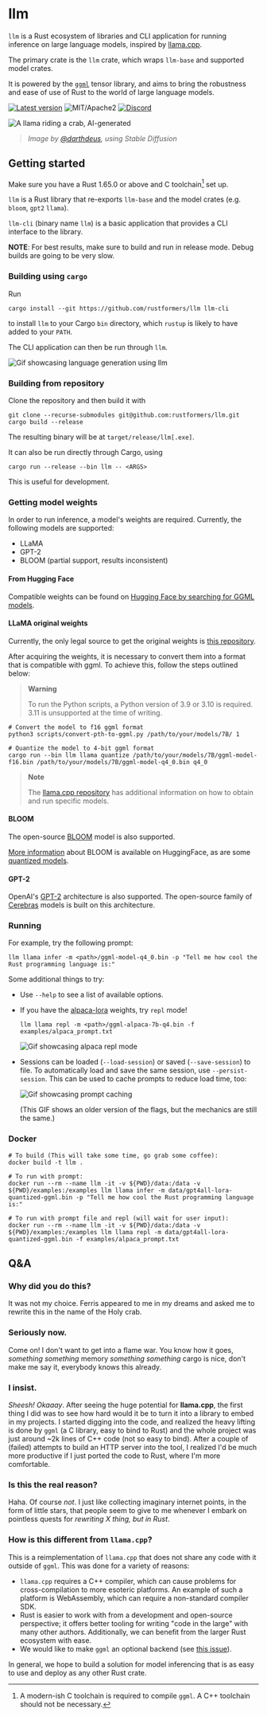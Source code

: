 # llm

`llm` is a Rust ecosystem of libraries and CLI application for running inference on large language models, inspired by [llama.cpp](https://github.com/ggerganov/llama.cpp).

The primary crate is the `llm` crate, which wraps `llm-base` and supported model crates.

It is powered by the [`ggml`](https://github.com/ggerganov/ggml) tensor library, and aims to bring
the robustness and ease of use of Rust to the world of large language models.

[![Latest version](https://img.shields.io/crates/v/llm.svg)](https://crates.io/crates/llm)
![MIT/Apache2](https://shields.io/badge/license-MIT%2FApache--2.0-blue)
[![Discord](https://img.shields.io/discord/1085885067601137734)](https://discord.gg/YB9WaXYAWU)

![A llama riding a crab, AI-generated](./doc/resources/logo2.png)

> _Image by [@darthdeus](https://github.com/darthdeus/), using Stable Diffusion_

## Getting started

Make sure you have a Rust 1.65.0 or above and C toolchain[^1] set up.

`llm` is a Rust library that re-exports `llm-base` and the model crates (e.g. `bloom`, `gpt2` `llama`).

`llm-cli` (binary name `llm`) is a basic application that provides a CLI interface to the library.

**NOTE**: For best results, make sure to build and run in release mode.
Debug builds are going to be very slow.

### Building using `cargo`

Run

```shell
cargo install --git https://github.com/rustformers/llm llm-cli
```

to install `llm` to your Cargo `bin` directory, which `rustup` is likely to
have added to your `PATH`.

The CLI application can then be run through `llm`.

![Gif showcasing language generation using llm](./doc/resources/llama_gif.gif)

### Building from repository

Clone the repository and then build it with

```shell
git clone --recurse-submodules git@github.com:rustformers/llm.git
cargo build --release
```

The resulting binary will be at `target/release/llm[.exe]`.

It can also be run directly through Cargo, using

```shell
cargo run --release --bin llm -- <ARGS>
```

This is useful for development.

### Getting model weights

In order to run inference, a model's weights are required. Currently, the
following models are supported:

- LLaMA
- GPT-2
- BLOOM (partial support, results inconsistent)

#### From Hugging Face

Compatible weights can be found on [Hugging Face by searching for GGML models](https://huggingface.co/models?search=ggml).

#### LLaMA original weights

Currently, the only legal source to get the original weights is [this repository](https://github.com/facebookresearch/llama/blob/main/README.md#llama).

After acquiring the weights, it is necessary to convert them into a format that
is compatible with ggml. To achieve this, follow the steps outlined below:

> **Warning**
>
> To run the Python scripts, a Python version of 3.9 or 3.10 is required. 3.11
> is unsupported at the time of writing.

```shell
# Convert the model to f16 ggml format
python3 scripts/convert-pth-to-ggml.py /path/to/your/models/7B/ 1

# Quantize the model to 4-bit ggml format
cargo run --bin llm llama quantize /path/to/your/models/7B/ggml-model-f16.bin /path/to/your/models/7B/ggml-model-q4_0.bin q4_0
```

> **Note**
>
> The [llama.cpp repository](https://github.com/ggerganov/llama.cpp) has
> additional information on how to obtain and run specific models.

#### BLOOM

The open-source [BLOOM](https://bigscience.huggingface.co/blog/bloom) model is
also supported.

[More information](https://huggingface.co/docs/transformers/model_doc/bloom)
about BLOOM is available on HuggingFace, as are some
[quantized models](https://huggingface.co/models?search=bloom%20ggml).

#### GPT-2

OpenAI's [GPT-2](https://jalammar.github.io/illustrated-gpt2/) architecture is
also supported. The open-source family of
[Cerebras](https://www.cerebras.net/blog/cerebras-gpt-a-family-of-open-compute-efficient-large-language-models/)
models is built on this architecture.

### Running

For example, try the following prompt:

```shell
llm llama infer -m <path>/ggml-model-q4_0.bin -p "Tell me how cool the Rust programming language is:"
```

Some additional things to try:

- Use `--help` to see a list of available options.
- If you have the [alpaca-lora](https://github.com/tloen/alpaca-lora) weights,
  try `repl` mode!

  ```shell
  llm llama repl -m <path>/ggml-alpaca-7b-q4.bin -f examples/alpaca_prompt.txt
  ```

  ![Gif showcasing alpaca repl mode](./doc/resources/alpaca_repl_screencap.gif)

- Sessions can be loaded (`--load-session`) or saved (`--save-session`) to file.
  To automatically load and save the same session, use `--persist-session`.
  This can be used to cache prompts to reduce load time, too:

  ![Gif showcasing prompt caching](./doc/resources/prompt_caching_screencap.gif)

  (This GIF shows an older version of the flags, but the mechanics are still the same.)

[^1]:
    A modern-ish C toolchain is required to compile `ggml`. A C++ toolchain
    should not be necessary.

### Docker

```shell
# To build (This will take some time, go grab some coffee):
docker build -t llm .

# To run with prompt:
docker run --rm --name llm -it -v ${PWD}/data:/data -v ${PWD}/examples:/examples llm llama infer -m data/gpt4all-lora-quantized-ggml.bin -p "Tell me how cool the Rust programming language is:"

# To run with prompt file and repl (will wait for user input):
docker run --rm --name llm -it -v ${PWD}/data:/data -v ${PWD}/examples:/examples llm llama repl -m data/gpt4all-lora-quantized-ggml.bin -f examples/alpaca_prompt.txt
```

## Q&A

### Why did you do this?

It was not my choice. Ferris appeared to me in my dreams and asked me
to rewrite this in the name of the Holy crab.

### Seriously now.

Come on! I don't want to get into a flame war. You know how it goes,
_something something_ memory _something something_ cargo is nice, don't make
me say it, everybody knows this already.

### I insist.

_Sheesh! Okaaay_. After seeing the huge potential for **llama.cpp**,
the first thing I did was to see how hard would it be to turn it into a
library to embed in my projects. I started digging into the code, and realized
the heavy lifting is done by `ggml` (a C library, easy to bind to Rust) and
the whole project was just around ~2k lines of C++ code (not so easy to bind).
After a couple of (failed) attempts to build an HTTP server into the tool, I
realized I'd be much more productive if I just ported the code to Rust, where
I'm more comfortable.

### Is this the real reason?

Haha. Of course _not_. I just like collecting imaginary internet
points, in the form of little stars, that people seem to give to me whenever I
embark on pointless quests for _rewriting X thing, but in Rust_.

### How is this different from `llama.cpp`?

This is a reimplementation of `llama.cpp` that does not share any code with it
outside of `ggml`. This was done for a variety of reasons:

- `llama.cpp` requires a C++ compiler, which can cause problems for
  cross-compilation to more esoteric platforms. An example of such a platform
  is WebAssembly, which can require a non-standard compiler SDK.
- Rust is easier to work with from a development and open-source perspective;
  it offers better tooling for writing "code in the large" with many other
  authors. Additionally, we can benefit from the larger Rust ecosystem with
  ease.
- We would like to make `ggml` an optional backend
  (see [this issue](https://github.com/rustformers/llm/issues/31)).

In general, we hope to build a solution for model inferencing that is as easy
to use and deploy as any other Rust crate.
